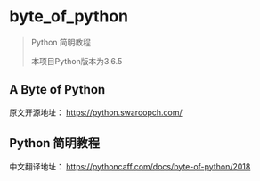 # byte_of_python
> Python 简明教程  
>
> 本项目Python版本为3.6.5

## A Byte of Python ##
原文开源地址：
https://python.swaroopch.com/


## Python 简明教程 ##
中文翻译地址：
https://pythoncaff.com/docs/byte-of-python/2018

